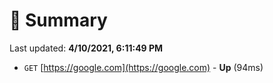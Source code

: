 # 📖 Summary
Last updated: **4/10/2021, 6:11:49 PM**

- `GET` [https://google.com](https://google.com) - **Up** (94ms)

